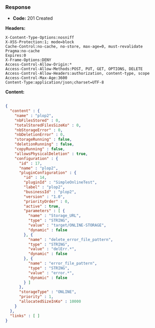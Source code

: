 ### Response

* **Code:** 201 Created

**Headers:**

`X-Content-Type-Options:nosniff`  
`X-XSS-Protection:1; mode=block`  
`Cache-Control:no-cache, no-store, max-age=0, must-revalidate`  
`Pragma:no-cache`  
`Expires:0`  
`X-Frame-Options:DENY`  
`Access-Control-Allow-Origin:*`  
`Access-Control-Allow-Methods:POST, PUT, GET, OPTIONS, DELETE`  
`Access-Control-Allow-Headers:authorization, content-type, scope`  
`Access-Control-Max-Age:3600`  
`Content-Type:application/json;charset=UTF-8`  

**Content:**

```json
    
{
  "content" : {
    "name" : "plop2",
    "nbFilesStored" : 0,
    "totalStoredFilesSizeKo" : 0,
    "nbStorageError" : 0,
    "nbDeletionError" : 0,
    "storageRunning" : false,
    "deletionRunning" : false,
    "copyRunning" : false,
    "allowsPhysicalDeletion" : true,
    "configuration" : {
      "id" : 17,
      "name" : "plop2",
      "pluginConfiguration" : {
        "id" : 14,
        "pluginId" : "SimpleOnlineTest",
        "label" : "plop2",
        "businessId" : "plop2",
        "version" : "1.0",
        "priorityOrder" : 0,
        "active" : true,
        "parameters" : [ {
          "name" : "Storage_URL",
          "type" : "STRING",
          "value" : "target/ONLINE-STORAGE",
          "dynamic" : false
        }, {
          "name" : "delete_error_file_pattern",
          "type" : "STRING",
          "value" : "delErr.*",
          "dynamic" : false
        }, {
          "name" : "error_file_pattern",
          "type" : "STRING",
          "value" : "error.*",
          "dynamic" : false
        } ]
      },
      "storageType" : "ONLINE",
      "priority" : 1,
      "allocatedSizeInKo" : 10000
    }
  },
  "links" : [ ]
}
```
